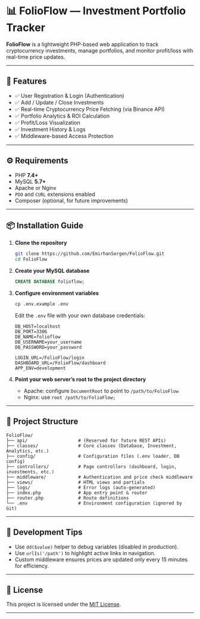 # 📊 FolioFlow — Investment Portfolio Tracker

**FolioFlow** is a lightweight PHP-based web application to track cryptocurrency investments, manage portfolios, and monitor profit/loss with real-time price updates.

---

## 🚀 Features

- ✅ User Registration & Login (Authentication)
- ✅ Add / Update / Close Investments
- ✅ Real-time Cryptocurrency Price Fetching (via Binance API)
- ✅ Portfolio Analytics & ROI Calculation
- ✅ Profit/Loss Visualization
- ✅ Investment History & Logs
- ✅ Middleware-based Access Protection

---

## ⚙️ Requirements

- PHP **7.4+**
- MySQL **5.7+**
- Apache or Nginx
- `PDO` and `CURL` extensions enabled
- Composer (optional, for future improvements)

---

## 📦 Installation Guide

1. **Clone the repository**
   ```bash
   git clone https://github.com/EmirhanSergen/FolioFlow.git
   cd FolioFlow
   ```

2. **Create your MySQL database**
   ```sql
   CREATE DATABASE folioflow;
   ```

3. **Configure environment variables**
   ```bash
   cp .env.example .env
   ```
   Edit the `.env` file with your own database credentials:
   ```env
   DB_HOST=localhost
   DB_PORT=3306
   DB_NAME=folioflow
   DB_USERNAME=your_username
   DB_PASSWORD=your_password

   LOGIN_URL=/FolioFlow/login
   DASHBOARD_URL=/FolioFlow/dashboard
   APP_ENV=development
   ```

4. **Point your web server’s root to the project directory**
   - Apache: configure `DocumentRoot` to point to `/path/to/FolioFlow`
   - Nginx: use `root /path/to/FolioFlow;`

---

## 📁 Project Structure

```
FolioFlow/
├── api/                   # (Reserved for future REST APIs)
├── classes/               # Core classes (Database, Investment, Analytics, etc.)
├── config/                # Configuration files (.env loader, DB config)
├── controllers/           # Page controllers (dashboard, login, investments, etc.)
├── middleware/            # Authentication and price check middleware
├── views/                 # HTML views and partials
├── logs/                  # Error logs (auto-generated)
├── index.php              # App entry point & router
├── router.php             # Route definitions
└── .env                   # Environment configuration (ignored by Git)
```

---

## 🧪 Development Tips

- Use `dd($value)` helper to debug variables (disabled in production).
- Use `urlIs('/path')` to highlight active links in navigation.
- Custom middleware ensures prices are updated only every 15 minutes for efficiency.

---

## 📄 License

This project is licensed under the [MIT License](https://opensource.org/licenses/MIT).

---
